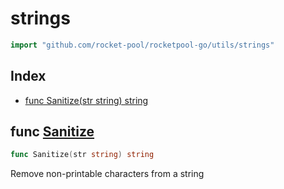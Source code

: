 # strings

```go
import "github.com/rocket-pool/rocketpool-go/utils/strings"
```

## Index

- [func Sanitize(str string) string](<#func-sanitize>)


## func [Sanitize](<https://github.com/rocket-pool/rocketpool-go/blob/release/utils/strings/sanitize.go#L10>)

```go
func Sanitize(str string) string
```

Remove non\-printable characters from a string

